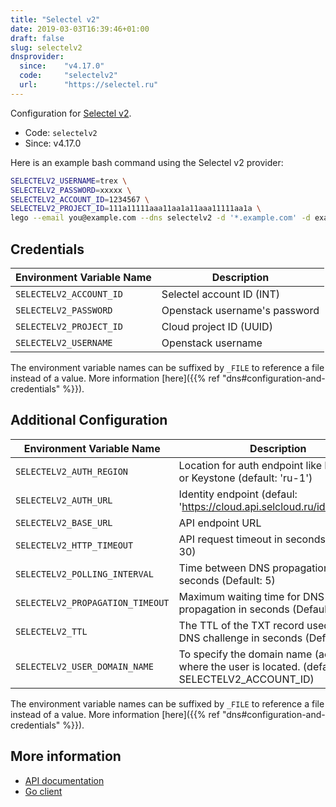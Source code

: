 ```yaml
---
title: "Selectel v2"
date: 2019-03-03T16:39:46+01:00
draft: false
slug: selectelv2
dnsprovider:
  since:    "v4.17.0"
  code:     "selectelv2"
  url:      "https://selectel.ru"
---
```


<!-- THIS DOCUMENTATION IS AUTO-GENERATED. PLEASE DO NOT EDIT. -->
<!-- providers/dns/selectelv2/selectelv2.toml -->
<!-- THIS DOCUMENTATION IS AUTO-GENERATED. PLEASE DO NOT EDIT. -->


Configuration for [Selectel v2](https://selectel.ru).


<!--more-->

- Code: `selectelv2`
- Since: v4.17.0


Here is an example bash command using the Selectel v2 provider:

```bash
SELECTELV2_USERNAME=trex \
SELECTELV2_PASSWORD=xxxxx \
SELECTELV2_ACCOUNT_ID=1234567 \
SELECTELV2_PROJECT_ID=111a11111aaa11aa1a11aaa11111aa1a \
lego --email you@example.com --dns selectelv2 -d '*.example.com' -d example.com run
```




## Credentials

| Environment Variable Name | Description |
|-----------------------|-------------|
| `SELECTELV2_ACCOUNT_ID` | Selectel account ID (INT) |
| `SELECTELV2_PASSWORD` | Openstack username's password |
| `SELECTELV2_PROJECT_ID` | Cloud project ID (UUID) |
| `SELECTELV2_USERNAME` | Openstack username |

The environment variable names can be suffixed by `_FILE` to reference a file instead of a value.
More information [here]({{% ref "dns#configuration-and-credentials" %}}).


## Additional Configuration

| Environment Variable Name | Description |
|--------------------------------|-------------|
| `SELECTELV2_AUTH_REGION` | Location for auth endpoint like ResellAPI or Keystone (default: 'ru-1') |
| `SELECTELV2_AUTH_URL` | Identity endpoint (defaul: 'https://cloud.api.selcloud.ru/identity/v3/') |
| `SELECTELV2_BASE_URL` | API endpoint URL |
| `SELECTELV2_HTTP_TIMEOUT` | API request timeout in seconds (Default: 30) |
| `SELECTELV2_POLLING_INTERVAL` | Time between DNS propagation check in seconds (Default: 5) |
| `SELECTELV2_PROPAGATION_TIMEOUT` | Maximum waiting time for DNS propagation in seconds (Default: 120) |
| `SELECTELV2_TTL` | The TTL of the TXT record used for the DNS challenge in seconds (Default: 60) |
| `SELECTELV2_USER_DOMAIN_NAME` | To specify the domain name (account ID) where the user is located. (default: SELECTELV2_ACCOUNT_ID) |

The environment variable names can be suffixed by `_FILE` to reference a file instead of a value.
More information [here]({{% ref "dns#configuration-and-credentials" %}}).




## More information

- [API documentation](https://developers.selectel.ru/docs/cloud-services/dns_api/dns_api_actual/)
- [Go client](https://github.com/selectel/domains-go)

<!-- THIS DOCUMENTATION IS AUTO-GENERATED. PLEASE DO NOT EDIT. -->
<!-- providers/dns/selectelv2/selectelv2.toml -->
<!-- THIS DOCUMENTATION IS AUTO-GENERATED. PLEASE DO NOT EDIT. -->
